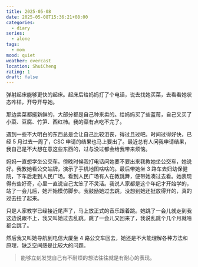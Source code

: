 ```yaml
---
title: 2025-05-08
date: 2025-05-08T15:36:21+08:00
categories:
  - diary
series:
  - alone
tags:
  - mom
mood: quiet
weather: overcast
location: ShuiCheng
rating: 1
draft: false
---
```

弹射起床能够更快的起床。起床后给妈妈打了个电话，说去找她买菜，去看看她状态咋样，开导开导她。

那边卖菜都挺新鲜的，大部分都是自己种来卖的。给妈妈买了些蓝莓，自己又买了小菜、豆腐、竹笋、西红柿。我的菜有点吃不完了。

遇到一些不大明白的东西总是会让自己比较沮丧，得过且过吧。时间过得好快，已经 5 月过去一周了，CSC 申请的结果也马上要出了。最近总有人问我申请结果，我自己是不大想在意这些东西的，过与没过都会给我带来烦恼。

妈妈一直想学坐公交车。傍晚时候我打电话问她要不要出来我教她坐公交车，她说好。我教她看公交站牌，演示了手机地图啥啥的。最后带她坐 3 路车去妇幼保健院，下车后走到人民广场。看到人民广场有人在教跳舞，便带她凑过去看。她表现得有些好奇，心里一直说自己太笨了不灵活。我说人家都是这个年纪才开始学的，站了一会儿后，她开始模仿脚步。我鼓励她过去跳，没想到她还挺放得开的，真的过去扭了起来。

只是人家教学已经接近尾声了，马上放正式的音乐跟着跳。她跳了一会儿就走到我这边说跟不上，我又叫她过去乱跳。跳了一会儿又回来了，我说乱跳个几个月就啥都会跳了。

然后我又叫她导航到电信大厦坐 4 路公交车回去，她还是不大能理解各种方法和原理，缺乏空间感是比较大的问题。

> 能够立刻发觉自己有不耐烦的想法往往就是有耐心的表现。


